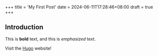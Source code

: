 +++
title = 'My First Post'
date = 2024-06-11T17:28:46+08:00
draft = true
+++

## Introduction

This is **bold** text, and this is *emphasized* text.

Visit the [Hugo](https://gohugo.io) website!